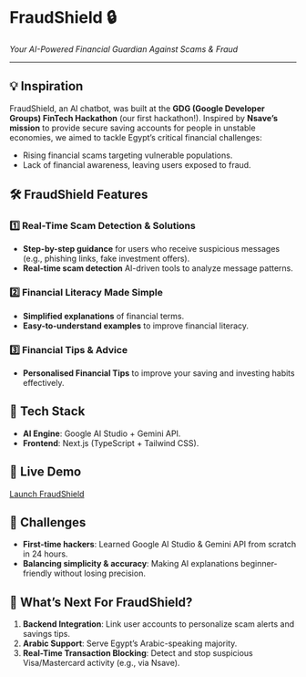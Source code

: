 
# FraudShield 🔒  
*Your AI-Powered Financial Guardian Against Scams & Fraud*  

---

## 💡 Inspiration  
FraudShield, an AI chatbot, was built at the **GDG (Google Developer Groups) FinTech Hackathon** (our first hackathon!). Inspired by **Nsave’s mission** to provide secure saving accounts for people in unstable economies, we aimed to tackle Egypt’s critical financial challenges:  
- Rising financial scams targeting vulnerable populations.  
- Lack of financial awareness, leaving users exposed to fraud. 


## 🛠️ FraudShield Features  
### 1️⃣ Real-Time Scam Detection & Solutions  
- **Step-by-step guidance** for users who receive suspicious messages (e.g., phishing links, fake investment offers).
- **Real-time scam detection**  AI-driven tools to analyze message patterns.

### 2️⃣ Financial Literacy Made Simple  
- **Simplified explanations** of financial terms.
- **Easy-to-understand examples** to improve financial literacy.

### 3️⃣ Financial Tips & Advice  
- **Personalised Financial Tips** to improve your saving and investing habits effectively.

## 🔧 Tech Stack  
- **AI Engine**: Google AI Studio + Gemini API.  
- **Frontend**: Next.js (TypeScript + Tailwind CSS).
  
## 🔗 Live Demo
[Launch FraudShield](https://fraud-shield-gdg.vercel.app/)

## 🧠 Challenges  
- **First-time hackers**: Learned Google AI Studio & Gemini API from scratch in 24 hours.  
- **Balancing simplicity & accuracy**: Making AI explanations beginner-friendly without losing precision.


## 🚀 What’s Next For FraudShield?  
1. **Backend Integration**: Link user accounts to personalize scam alerts and savings tips.  
2. **Arabic Support**: Serve Egypt’s Arabic-speaking majority.  
3. **Real-Time Transaction Blocking**: Detect and stop suspicious Visa/Mastercard activity (e.g., via Nsave).

